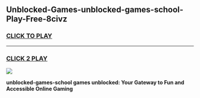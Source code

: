 
## Unblocked-Games-unblocked-games-school-Play-Free-8civz
<h3>
<a href="https://premium76.site?title=unblocked-games-school&ref=12A">CLICK TO PLAY</a></h3>
<hr>

<h3>
<a href="https://premium76.site?title=unblocked-games-school&ref=12A">CLICK 2 PLAY</a>
  
</h3>

<a href="https://premium76.site?title=unblocked-games-school&ref=12A"><img src="https://clearcache.store/games.png"></a>


**unblocked-games-school games unblocked: Your Gateway to Fun and Accessible Online Gaming**
